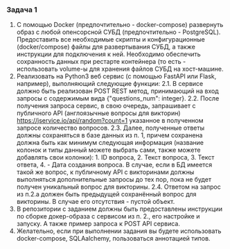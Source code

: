 ### Задача 1

1. С помощью Docker (предпочтительно - docker-compose) развернуть образ с любой опенсорсной СУБД (предпочтительно -
   PostgreSQL). Предоставить все необходимые скрипты и конфигурационные (docker/compose) файлы для развертывания СУБД, а
   также инструкции для подключения к ней. Необходимо обеспечить сохранность данных при рестарте контейнера (то есть -
   использовать volume-ы для хранения файлов СУБД на хост-машине.
2. Реализовать на Python3 веб сервис (с помощью FastAPI или Flask, например), выполняющий следующие функции:
   2.1. В сервисе должно быть реализован POST REST метод, принимающий на вход запросы с содержимым вида {"questions_num":
   integer}.
   2.2. После получения запроса сервис, в свою очередь, запрашивает с публичного API (англоязычные вопросы для
   викторин) https://jservice.io/api/random?count=1 указанное в полученном запросе количество вопросов.
   2.3. Далее, полученные ответы должны сохраняться в базе данных из п. 1, причем сохранена должна быть как минимум следующая
   информация (название колонок и типы данный можете выбрать сами, также можете добавлять свои колонки): 1. ID вопроса, 2. Текст вопроса, 3. Текст ответа, 4. - Дата создания вопроса. В случае, если в БД имеется такой же вопрос, к
   публичному API с викторинами должны выполняться дополнительные запросы до тех пор, пока не будет получен уникальный
   вопрос для викторины.
   2.4. Ответом на запрос из п.2.a должен быть предыдущей сохранённый вопрос для викторины. В случае его отсутствия - пустой
   объект.
3. В репозитории с заданием должны быть предоставлены инструкции по сборке докер-образа с сервисом из п. 2., его
   настройке и запуску. А также пример запроса к POST API сервиса.
4. Желательно, если при выполнении задания вы будете использовать docker-compose, SQLAalchemy, пользоваться аннотацией
   типов.
